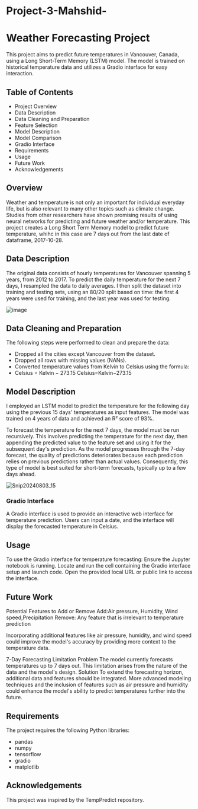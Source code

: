 # Project-3-Mahshid-


# Weather Forecasting Project

  This project aims to predict future temperatures in Vancouver, Canada, using a Long Short-Term Memory (LSTM) model. The model is trained on historical temperature data and utilizes a Gradio interface for easy interaction.

## Table of Contents

  - Project Overview
  - Data Description
  - Data Cleaning and Preparation
  - Feature Selection
  - Model Description
  - Model Comparison
  - Gradio Interface
  - Requirements
  - Usage
  - Future Work
  - Acknowledgements


## Overview

  Weather and temperature is not only an important for individual everyday life, but is also relevant to many other topics such as climate change. Studies from other researchers have shown promising results of using neural networks for predicting and future weather and/or temperature. This project creates a Long Short Term Memory model to predict future temperature, whihc in this case are 7 days out from the last date of dataframe, 2017-10-28.

## Data Description


The original data consists of hourly temperatures for Vancouver spanning 5 years, from 2012 to 2017. To predict the daily temperature for the next 7 days, I resampled the data to daily averages. I then split the dataset into training and testing sets, using an 80/20 split based on time: the first 4 years were used for training, and the last year was used for testing.

![image](https://github.com/user-attachments/assets/f8cd4436-339b-4b85-b234-568c261a2e91)

## Data Cleaning and Preparation

The following steps were performed to clean and prepare the data:

  - Dropped all the cities except Vancouver from the dataset.
  - Dropped all rows with missing values (NANs).
  - Converted temperature values from Kelvin to Celsius using the formula:
  - Celsius = Kelvin − 273.15                      Celsius=Kelvin−273.15

## Model Description

I employed an LSTM model to predict the temperature for the following day using the previous 15 days' temperatures as input features. The model was trained on 4 years of data and achieved an R² score of 93%.

To forecast the temperature for the next 7 days, the model must be run recursively. This involves predicting the temperature for the next day, then appending the predicted value to the feature set and using it for the subsequent day's prediction. As the model progresses through the 7-day forecast, the quality of predictions deteriorates because each prediction relies on previous predictions rather than actual values. Consequently, this type of model is best suited for short-term forecasts, typically up to a few days ahead.

![Snip20240803_15](https://github.com/user-attachments/assets/62bb5ded-2802-473c-af29-58f7b90e5154)


### Gradio Interface

A Gradio interface is used to provide an interactive web interface for temperature prediction. Users can input a date, and the interface will display the forecasted temperature in Celsius.

## Usage

To use the Gradio interface for temperature forecasting:
  Ensure the Jupyter notebook is running.
  Locate and run the cell containing the Gradio interface setup and launch code.
  Open the provided local URL or public link to access the interface.


## Future Work

  Potential Features to Add or Remove
Add:Air pressure, Humidity, Wind speed,Precipitation
Remove: Any feature that is irrelevant to temperature prediction

Incorporating additional features like air pressure, humidity, and wind speed could improve the model's accuracy by providing more context to the temperature data.

  7-Day Forecasting Limitation
    Problem
      The model currently forecasts temperatures up to 7 days out. This limitation arises from the nature of the data and the model's design.
    Solution
      To extend the forecasting horizon, additional data and features should be integrated. More advanced modeling techniques and the inclusion of features such as air pressure and humidity could enhance the model's ability to predict temperatures further into the future.
      
## Requirements
  The project requires the following Python libraries:
  - pandas
  - numpy
  - tensorflow
  - gradio
  - matplotlib

## Acknowledgements

This project was inspired by the TempPredict repository. 









